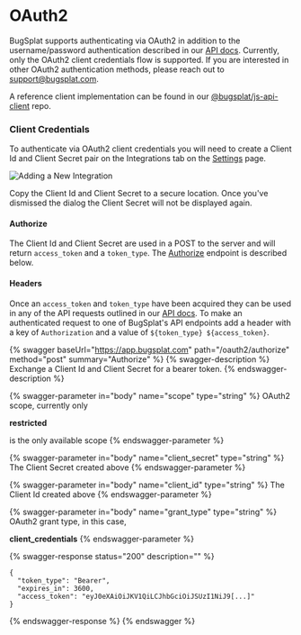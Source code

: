 # OAuth2

BugSplat supports authenticating via OAuth2 in addition to the username/password authentication described in our [API docs](api.md). Currently, only the OAuth2 client credentials flow is supported. If you are interested in other OAuth2 authentication methods, please reach out to [support@bugsplat.com](mailto:support@bugsplat.com).

A reference client implementation can be found in our [@bugsplat/js-api-client](https://github.com/BugSplat-Git/bugsplat-js-api-client/blob/1ebf36453d275ed62d6e5a4bb4249ef17efbc929/src/common/client/oauth-client-credentials-api-client/oauth-client-credentials-api-client.ts) repo.

### Client Credentials

To authenticate via OAuth2 client credentials you will need to create a Client Id and Client Secret pair on the Integrations tab on the [Settings](https://app.bugsplat.com/v2/settings/database/integrations) page.

![Adding a New Integration](../../../.gitbook/assets/integration.gif)

Copy the Client Id and Client Secret to a secure location. Once you've dismissed the dialog the Client Secret will not be displayed again.

#### Authorize

The Client Id and Client Secret are used in a POST to the server and will return `access_token` and a `token_type`. The [Authorize](oauth2.md#authorize-1) endpoint is described below.

#### Headers

Once an `access_token` and `token_type` have been acquired they can be used in any of the API requests outlined in our [API docs](api.md). To make an authenticated request to one of BugSplat's API endpoints add a header with a key of `Authorization` and a value of `${token_type} ${access_token}`.

{% swagger baseUrl="https://app.bugsplat.com" path="/oauth2/authorize" method="post" summary="Authorize" %}
{% swagger-description %}
Exchange a Client Id and Client Secret for a bearer token.
{% endswagger-description %}

{% swagger-parameter in="body" name="scope" type="string" %}
OAuth2 scope, currently only 

**restricted**

 is the only available scope
{% endswagger-parameter %}

{% swagger-parameter in="body" name="client_secret" type="string" %}
The Client Secret created above
{% endswagger-parameter %}

{% swagger-parameter in="body" name="client_id" type="string" %}
The Client Id created above
{% endswagger-parameter %}

{% swagger-parameter in="body" name="grant_type" type="string" %}
OAuth2 grant type, in this case, 

**client_credentials**
{% endswagger-parameter %}

{% swagger-response status="200" description="" %}
```
{
  "token_type": "Bearer",
  "expires_in": 3600,
  "access_token": "eyJ0eXAiOiJKV1QiLCJhbGciOiJSUzI1NiJ9[...]"
}
```
{% endswagger-response %}
{% endswagger %}
